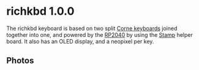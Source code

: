 # richkbd 1.0.0
 
The richkbd keyboard is based on two split [Corne keyboards](https://github.com/foostan/crkbd) joined together into one, and powered by the [RP2040](https://www.raspberrypi.com/products/rp2040/) by using the [Stamp](https://www.solder.party/docs/rp2040-stamp) helper board. It also has an OLED display, and a neopixel per key.

## Photos
